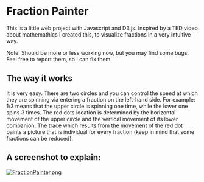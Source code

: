 # Fraction Painter

This is a little web project with Javascript and D3.js. Inspired by a TED video about mathemathics I created this, to visualize fractions in a very intuitive way.

Note: Should be more or less working now, but you may find some bugs. Feel free to report them, so I can fix them.

## The way it works

It is very easy. There are two circles and you can control the speed at which they are spinning via entering a fraction on the left-hand side. For example: 1/3 means that the upper circle is spinning one time, while the lower one spins 3 times. The red dots location is determined by the horizontal movement of the upper circle and the vertical movement of its lower companion. The trace which results from the movement of the red dot paints a picture that is individual for every fraction (keep in mind that some fractions can be reduced).

## A screenshot to explain:

[![FractionPainter.png](https://s23.postimg.org/a3o77ynij/Fraction_Painter.png)](https://postimg.org/image/hweuzxthj/)
